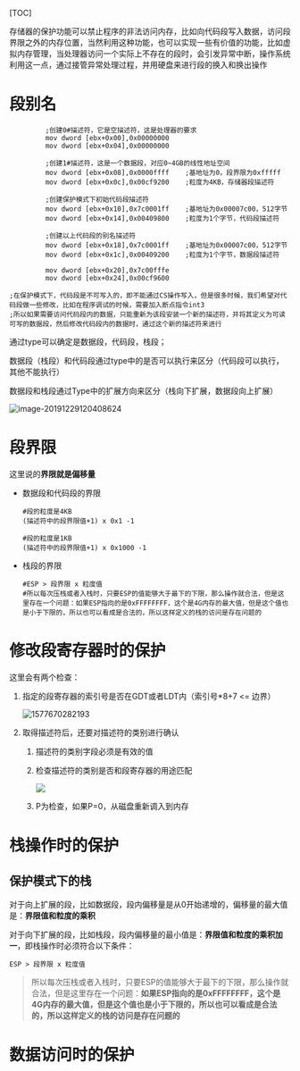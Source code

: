 [TOC]

存储器的保护功能可以禁止程序的非法访问内存，比如向代码段写入数据，访问段界限之外的内存位置，当然利用这种功能，也可以实现一些有价值的功能，比如虚拟内存管理，当处理器访问一个实际上不存在的段时，会引发异常中断，操作系统利用这一点，通过接管异常处理过程，并用硬盘来进行段的换入和换出操作

# 段别名

```assembly
         ;创建0#描述符，它是空描述符，这是处理器的要求
         mov dword [ebx+0x00],0x00000000
         mov dword [ebx+0x04],0x00000000  

         ;创建1#描述符，这是一个数据段，对应0~4GB的线性地址空间
         mov dword [ebx+0x08],0x0000ffff    ;基地址为0，段界限为0xfffff
         mov dword [ebx+0x0c],0x00cf9200    ;粒度为4KB，存储器段描述符 

         ;创建保护模式下初始代码段描述符
         mov dword [ebx+0x10],0x7c0001ff    ;基地址为0x00007c00，512字节 
         mov dword [ebx+0x14],0x00409800    ;粒度为1个字节，代码段描述符 

         ;创建以上代码段的别名描述符
         mov dword [ebx+0x18],0x7c0001ff    ;基地址为0x00007c00，512字节
         mov dword [ebx+0x1c],0x00409200    ;粒度为1个字节，数据段描述符

         mov dword [ebx+0x20],0x7c00fffe
         mov dword [ebx+0x24],0x00cf9600
         
;在保护模式下，代码段是不可写入的，即不能通过CS操作写入，但是很多时候，我们希望对代码段做一些修改，比如在程序调试的时候，需要加入断点指令int3
;所以如果需要访问代码段内的数据，只能重新为该段安装一个新的描述符，并将其定义为可读可写的数据段，然后修改代码段内的数据时，通过这个新的描述符来进行
```



通过type可以确定是数据段，代码段，栈段；

数据段（栈段）和代码段通过type中的是否可以执行来区分（代码段可以执行，其他不能执行）

数据段和栈段通过Type中的扩展方向来区分（栈向下扩展，数据段向上扩展）



![image-20191229120408624](https://github.com/chenyansong1/note/blob/master/images/linux/x86/image-20191229120408624.png?raw=true)





# 段界限

这里说的**界限就是偏移量**

* 数据段和代码段的界限

  ```shell
  #段的粒度是4KB
  (描述符中的段界限值+1) x 0x1 -1
  
  #段的粒度是1KB
  (描述符中的段界限值+1) x 0x1000 -1
  ```



* 栈段的界限

  ```shell
  #ESP > 段界限 x 粒度值
  #所以每次压栈或者入栈时，只要ESP的值能够大于最下的下限，那么操作就合法，但是这里存在一个问题：如果ESP指向的是0xFFFFFFFF，这个是4G内存的最大值，但是这个值也是小于下限的，所以也可以看成是合法的，所以这样定义的栈的访问是存在问题的
  ```


# 修改段寄存器时的保护

这里会有两个检查：

1. 指定的段寄存器的索引号是否在GDT或者LDT内（索引号*8+7 <= 边界）

   ![1577670282193](E:\git-workspace\note\images\linux\x86\1577670282193.png)

2. 取得描述符后，还要对描述符的类别进行确认

   1. 描述符的类别字段必须是有效的值

   2. 检查描述符的类别是否和段寄存器的用途匹配

      ![](E:\git-workspace\note\images\linux\x86\1577671227844.png)
      
   3. P为检查，如果P=0，从磁盘重新调入到内存

# 栈操作时的保护

## 保护模式下的栈

对于向上扩展的段，比如数据段，段内偏移量是从0开始递增的，偏移量的最大值是：**界限值和粒度的乘积**

对于向下扩展的段，比如栈段，段内偏移量的最小值是：**界限值和粒度的乘积加一**，即栈操作时必须符合以下条件：

```shell
ESP > 段界限 x 粒度值
```

> 所以每次压栈或者入栈时，只要ESP的值能够大于最下的下限，那么操作就合法，但是这里存在一个问题：**如果ESP指向的是0xFFFFFFFF，这个是4G内存的最大值，但是这个值也是小于下限的，所以也可以看成是合法的，所以这样定义的栈的访问是存在问题的**



























# 数据访问时的保护




```

```